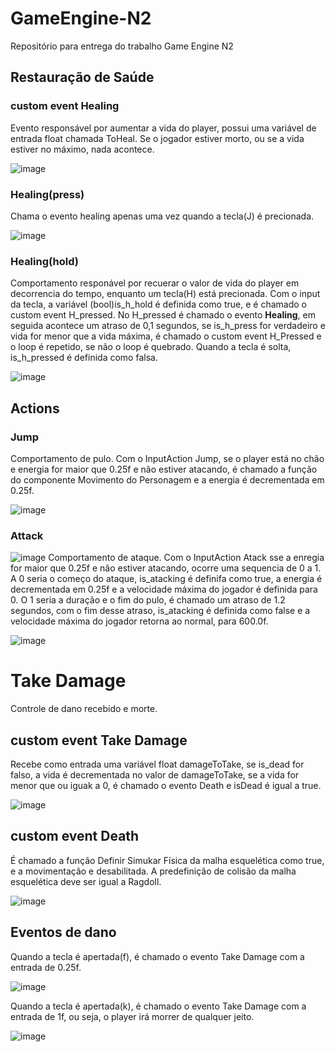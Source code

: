 # GameEngine-N2
Repositório para entrega do trabalho Game Engine N2

## Restauração de Saúde

### custom event Healing
Evento responsável por aumentar a vida do player, possui uma variável de entrada float chamada ToHeal. Se o jogador estiver morto, ou se a vida estiver no máximo, nada acontece.

![image](https://user-images.githubusercontent.com/78811958/168908691-25cba7b2-acd1-4a45-b4ba-e080183df8e4.png)

### Healing(press)
Chama o evento healing apenas uma vez quando a tecla(J) é precionada.

![image](https://user-images.githubusercontent.com/78811958/168909075-34db758d-af37-4653-8784-ad23b0f4ef95.png)


### Healing(hold)
Comportamento responável por recuerar o valor de vida do player em decorrencia do tempo, enquanto um tecla(H) está precionada. Com o input da tecla, a variável (bool)is_h_hold é definida como true, e é chamado o custom event H_pressed. No H_pressed é chamado o evento **Healing**, em seguida acontece um atraso de 0,1 segundos, se is_h_press for verdadeiro e vida for menor que a vida máxima, é chamado o custom event H_Pressed e o loop é repetido, se não o loop é quebrado. Quando a tecla é solta, is_h_pressed é definida como falsa.

![image](https://user-images.githubusercontent.com/78811958/168911320-7a794d62-5f92-4729-b933-f257402cc23d.png)

## Actions

### Jump
Comportamento de pulo. Com o InputAction Jump, se o player está no chão e energia for maior que 0.25f e não estiver atacando, é chamado a função do componente Movimento do Personagem e a energia é decrementada em 0.25f.

![image](https://user-images.githubusercontent.com/78811958/168912229-fd700c47-4885-428c-81d6-9fdebbb83190.png)

### Attack
![image](https://im3.ezgif.com/tmp/ezgif-3-ca796c81a5.gif)
Comportamento de ataque. Com o InputAction Atack sse a enregia for maior que 0.25f e não estiver atacando, ocorre uma sequencia de 0 a 1. A 0 seria o começo do ataque, is_atacking é definifa como true, a energia é decrementada em 0.25f e a velocidade máxima do jogador é definida para 0. O 1 seria a duração e o fim do pulo, é chamado um atraso de 1.2 segundos, com o fim desse atraso, is_atacking é definida como false e a velocidade máxima do jogador retorna ao normal, para 600.0f.

![image](https://user-images.githubusercontent.com/78811958/168913119-82049a3b-4766-4b79-abc2-f224505c6f34.png)

# Take Damage
Controle de dano recebido e morte.

## custom event Take Damage
Recebe como entrada uma variável float damageToTake, se is_dead for falso, a vida é decrementada no valor de damageToTake, se a vida for menor que ou iguak a 0, é chamado o evento Death e isDead é igual a true.

![image](https://user-images.githubusercontent.com/78811958/168917771-8d680f71-886a-494f-b97c-003064c84320.png)

## custom event Death
É chamado a função Definir Simukar Física da  malha esquelética como true, e a movimentação e desabilitada. A predefinição de colisão da malha esquelética deve ser igual a Ragdoll.

![image](https://user-images.githubusercontent.com/78811958/168915126-32e829ff-965b-47d5-bada-1d45583209be.png)

## Eventos de dano
Quando a tecla é apertada(f), é chamado o evento Take Damage com a entrada de 0.25f.

![image](https://user-images.githubusercontent.com/78811958/168928014-5713630f-0b8a-40d1-ba25-373c1eafd3fd.png)

Quando a tecla é apertada(k), é chamado o evento Take Damage com a entrada de 1f, ou seja, o player irá morrer de qualquer jeito.

![image](https://user-images.githubusercontent.com/78811958/168928034-1c96222a-652f-42f0-b234-bb91a00e33a7.png)
